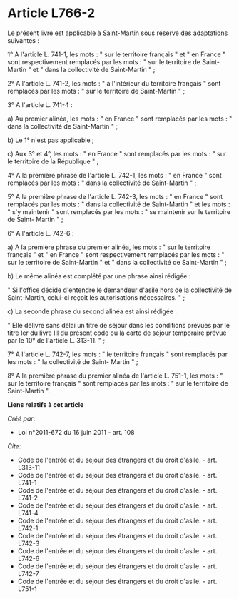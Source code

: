 # Article L766-2

Le présent livre est applicable à Saint-Martin sous réserve des adaptations suivantes : 

1° A l'article L. 741-1, les mots : " sur le territoire français " et " en France " sont respectivement remplacés par les
mots : " sur le territoire de Saint-Martin " et " dans la collectivité de Saint-Martin " ; 

2° A l'article L. 741-2, les mots : " à l'intérieur du territoire français " sont remplacés par les mots : " sur le
territoire de Saint-Martin " ; 

3° A l'article L. 741-4 : 

a) Au premier alinéa, les mots : " en France " sont remplacés par les mots : " dans la collectivité de Saint-Martin " ; 

b) Le 1° n'est pas applicable ; 

c) Aux 3° et 4°, les mots : " en France " sont remplacés par les mots : " sur le territoire de la République " ; 

4° A la première phrase de l'article L. 742-1, les mots : " en France " sont remplacés par les mots : " dans la collectivité
de Saint-Martin " ; 

5° A la première phrase de l'article L. 742-3, les mots : " en France " sont remplacés par les mots : " dans la collectivité
de Saint-Martin " et les mots : " s'y maintenir " sont remplacés par les mots : " se maintenir sur le territoire de Saint-
Martin " ; 

6° A l'article L. 742-6 : 

a) A la première phrase du premier alinéa, les mots : " sur le territoire français " et " en France " sont respectivement
remplacés par les mots : " sur le territoire de Saint-Martin " et " dans la collectivité de Saint-Martin " ; 

b) Le même alinéa est complété par une phrase ainsi rédigée : 

" Si l'office décide d'entendre le demandeur d'asile hors de la collectivité de Saint-Martin, celui-ci reçoit les
autorisations nécessaires. " ; 

c) La seconde phrase du second alinéa est ainsi rédigée : 

" Elle délivre sans délai un titre de séjour dans les conditions prévues par le titre Ier du livre III du présent code ou la
carte de séjour temporaire prévue par le 10° de l'article L. 313-11. " ; 

7° A l'article L. 742-7, les mots : " le territoire français " sont remplacés par les mots : " la collectivité de Saint-
Martin " ; 

8° A la première phrase du premier alinéa de l'article L. 751-1, les mots : " sur le territoire français " sont remplacés par
les mots : " sur le territoire de Saint-Martin ".

**Liens relatifs à cet article**

_Créé par_:

  - Loi n°2011-672 du 16 juin 2011 - art. 108

_Cite_:

  - Code de l'entrée et du séjour des étrangers et du droit d'asile. - art. L313-11
  - Code de l'entrée et du séjour des étrangers et du droit d'asile. - art. L741-1
  - Code de l'entrée et du séjour des étrangers et du droit d'asile. - art. L741-2
  - Code de l'entrée et du séjour des étrangers et du droit d'asile. - art. L741-4
  - Code de l'entrée et du séjour des étrangers et du droit d'asile. - art. L742-1
  - Code de l'entrée et du séjour des étrangers et du droit d'asile. - art. L742-3
  - Code de l'entrée et du séjour des étrangers et du droit d'asile. - art. L742-6
  - Code de l'entrée et du séjour des étrangers et du droit d'asile. - art. L742-7
  - Code de l'entrée et du séjour des étrangers et du droit d'asile. - art. L751-1
